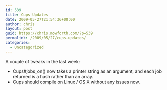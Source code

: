```yaml
---
id: 539
title: Cups Updates
date: 2009-05-27T21:54:36+00:00
author: chris
layout: post
guid: https://chris.mowforth.com/?p=539
permalink: /2009/05/27/cups-updates/
categories:
  - Uncategorized
---
```

A couple of tweaks in the last week:

  * Cups#jobs_on() now takes a printer string as an argument, and each job returned is a hash rather than an array.
  * Cups should compile on Linux / OS X without any issues now.